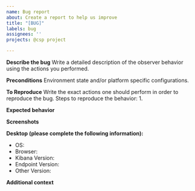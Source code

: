 ```yaml
---
name: Bug report
about: Create a report to help us improve
title: "[BUG]"
labels: bug
assignees: ''
projects: @csp project

---
```


**Describe the bug**
Write a detailed description of the observer behavior using the actions you performed.

**Preconditions**
Environment state and/or platform specific configurations.

**To Reproduce**
Write the exact actions one should perform in order to reproduce the bug.
Steps to reproduce the behavior:
1. 


**Expected behavior**


**Screenshots**


**Desktop (please complete the following information):**
 - OS: 
 - Browser: 
 - Kibana Version: 
 - Endpoint Version:
 - Other Version: 

**Additional context**
